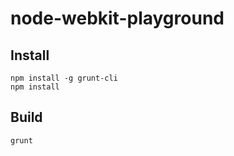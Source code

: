node-webkit-playground
======================

## Install ##

```shell
npm install -g grunt-cli
npm install
```


## Build ##

```shell
grunt
```